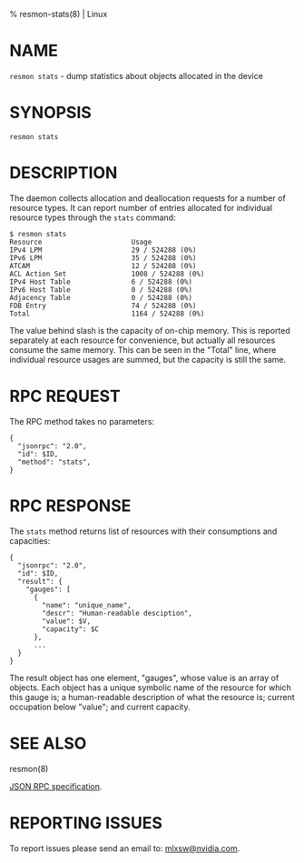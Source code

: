 % resmon-stats(8) | Linux

NAME
====

`resmon stats` - dump statistics about objects allocated in the device

SYNOPSIS
========

`resmon stats`

DESCRIPTION
===========

The daemon collects allocation and deallocation requests for a number of
resource types. It can report number of entries allocated for individual
resource types through the `stats` command:

```shell
$ resmon stats
Resource                      Usage
IPv4 LPM                      29 / 524288 (0%)
IPv6 LPM                      35 / 524288 (0%)
ATCAM                         12 / 524288 (0%)
ACL Action Set                1008 / 524288 (0%)
IPv4 Host Table               6 / 524288 (0%)
IPv6 Host Table               0 / 524288 (0%)
Adjacency Table               0 / 524288 (0%)
FDB Entry                     74 / 524288 (0%)
Total                         1164 / 524288 (0%)
```

The value behind slash is the capacity of on-chip memory. This is reported
separately at each resource for convenience, but actually all resources consume
the same memory. This can be seen in the "Total" line, where individual resource
usages are summed, but the capacity is still the same.

RPC REQUEST
===========

The RPC method takes no parameters:

```
{
  "jsonrpc": "2.0",
  "id": $ID,
  "method": "stats",
}
```

RPC RESPONSE
============

The `stats` method returns list of resources with their consumptions and
capacities:

```
{
  "jsonrpc": "2.0",
  "id": $ID,
  "result": {
    "gauges": [
      {
        "name": "unique_name",
        "descr": "Human-readable desciption",
        "value": $V,
        "capacity": $C
      },
      ...
  }
}
```

The result object has one element, "gauges", whose value is an array of objects.
Each object has a unique symbolic name of the resource for which this gauge is;
a human-readable description of what the resource is; current occupation below
"value"; and current capacity.

SEE ALSO
========

resmon(8)

[JSON RPC specification][JSON RPC].

REPORTING ISSUES
================

To report issues please send an email to: mlxsw@nvidia.com.

[JSON RPC]: https://www.jsonrpc.org/specification
